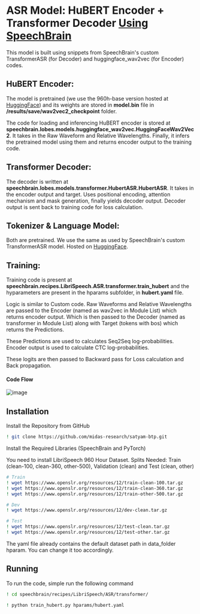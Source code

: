 
# ASR Model: HuBERT Encoder + Transformer Decoder [Using SpeechBrain](https://github.com/speechbrain/speechbrain)

This model is built using snippets from SpeechBrain's custom TransformerASR (for Decoder) and huggingface_wav2vec (for Encoder) codes.

## HuBERT Encoder:

The model is pretrained (we use the 960h-base version hosted at [HuggingFace](https://huggingface.co/docs/transformers/en/model_doc/hubert)) and its weights are stored in **model.bin** file in **/results/save/wav2vec2_checkpoint** folder.

The code for loading and inferencing HuBERT encoder is stored at **speechbrain.lobes.models.huggingface_wav2vec.HuggingFaceWav2Vec2**. It takes in the Raw Waveform and Relative Wavelengths. Finally, it infers the pretrained model using them and returns encoder output to the training code.

## Transformer Decoder:

The decoder is written at **speechbrain.lobes.models.transformer.HubertASR.HubertASR**. It takes in the encoder output and target. Uses positional encoding, attention mechanism and mask generation, finally yields decoder output. Decoder output is sent back to training code for loss calculation.

## Tokenizer & Language Model:

Both are pretrained. We use the same as used by SpeechBrain's custom TransformerASR model. Hosted on [HuggingFace](https://huggingface.co/speechbrain/asr-transformer-transformerlm-librispeech).

## Training:

Training code is present at **speechbrain.recipes.LibriSpeech.ASR.transformer.train_hubert** and the hyparameters are present in the hparams subfolder, in **hubert.yaml** file.

Logic is similar to Custom code. Raw Waveforms and Relative Wavelengths are passed to the Encoder (named as wav2vec in Module List) which returns encoder output. Which is then passed to the Decoder (named as transformer in Module List) along with Target (tokens with bos) which returns the Predictions.

These Predictions are used to calculates Seq2Seq log-probabilities. Encoder output is used to calculate CTC log-probabilities.

These logits are then passed to Backward pass for Loss calculation and Back propagation.

#### Code Flow

![image](https://drive.google.com/uc?export=view&id=1VQd73jrpHXxPmDQNQMykFmGh9gArq_lc)

## Installation

Install the Repository from GitHub

```bash
! git clone https://github.com/midas-research/satyam-btp.git
```

Install the Required Libraries (SpeechBrain and PyTorch)

You need to install LibriSpeech 960 Hour Dataset. Splits Needed: Train (clean-100, clean-360, other-500), Validation (clean) and Test (clean, other)

```bash
# Train
! wget https://www.openslr.org/resources/12/train-clean-100.tar.gz
! wget https://www.openslr.org/resources/12/train-clean-360.tar.gz
! wget https://www.openslr.org/resources/12/train-other-500.tar.gz

# Dev
! wget https://www.openslr.org/resources/12/dev-clean.tar.gz

# Test
! wget https://www.openslr.org/resources/12/test-clean.tar.gz
! wget https://www.openslr.org/resources/12/test-other.tar.gz
```

The yaml file already contains the default dataset path in data_folder hparam. You can change it too accordingly.

## Running

To run the code, simple run the following command

```bash
! cd speechbrain/recipes/LibriSpeech/ASR/transformer/

! python train_hubert.py hparams/hubert.yaml
```